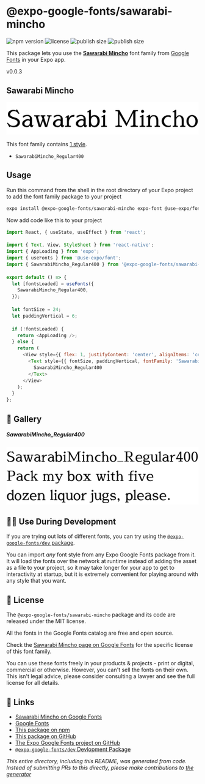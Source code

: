# @expo-google-fonts/sawarabi-mincho

![npm version](https://flat.badgen.net/npm/v/@expo-google-fonts/sawarabi-mincho)
![license](https://flat.badgen.net/github/license/expo/google-fonts)
![publish size](https://flat.badgen.net/packagephobia/install/@expo-google-fonts/sawarabi-mincho)
![publish size](https://flat.badgen.net/packagephobia/publish/@expo-google-fonts/sawarabi-mincho)

This package lets you use the [**Sawarabi Mincho**](https://fonts.google.com/specimen/Sawarabi+Mincho) font family from [Google Fonts](https://fonts.google.com/) in your Expo app.

v0.0.3

## Sawarabi Mincho

![Sawarabi Mincho](./font-family.png)

This font family contains [1 style](#-gallery).

- `SawarabiMincho_Regular400`

## Usage

Run this command from the shell in the root directory of your Expo project to add the font family package to your project
```sh
expo install @expo-google-fonts/sawarabi-mincho expo-font @use-expo/font
```

Now add code like this to your project
```js
import React, { useState, useEffect } from 'react';

import { Text, View, StyleSheet } from 'react-native';
import { AppLoading } from 'expo';
import { useFonts } from '@use-expo/font';
import { SawarabiMincho_Regular400 } from '@expo-google-fonts/sawarabi-mincho';

export default () => {
  let [fontsLoaded] = useFonts({
    SawarabiMincho_Regular400,
  });

  let fontSize = 24;
  let paddingVertical = 6;

  if (!fontsLoaded) {
    return <AppLoading />;
  } else {
    return (
      <View style={{ flex: 1, justifyContent: 'center', alignItems: 'center' }}>
        <Text style={{ fontSize, paddingVertical, fontFamily: 'SawarabiMincho_Regular400' }}>
          SawarabiMincho_Regular400
        </Text>
      </View>
    );
  }
};

```

## 🔡 Gallery

##### SawarabiMincho_Regular400
![SawarabiMincho_Regular400](./f3beec4e12191867fb2f0f6f9b79f2367eab607cb6a1f28f445a8ae4b13f6c15.ttf.png)


## 👩‍💻 Use During Development

If you are trying out lots of different fonts, you can try using the [`@expo-google-fonts/dev` package](https://github.com/expo/google-fonts/tree/master/font-packages/dev#readme).

You can import *any* font style from any Expo Google Fonts package from it. It will load the fonts
over the network at runtime instead of adding the asset as a file to your project, so it may take longer
for your app to get to interactivity at startup, but it is extremely convenient
for playing around with any style that you want.

## 📖 License

The `@expo-google-fonts/sawarabi-mincho` package and its code are released under the MIT license.

All the fonts in the Google Fonts catalog are free and open source.

Check the [Sawarabi Mincho page on Google Fonts](https://fonts.google.com/specimen/Sawarabi+Mincho) for the specific license of this font family.

You can use these fonts freely in your products & projects - print or digital, commercial or otherwise. However, you can't sell the fonts on their own. This isn't legal advice, please consider consulting a lawyer and see the full license for all details.

## 🔗 Links

- [Sawarabi Mincho on Google Fonts](https://fonts.google.com/specimen/Sawarabi+Mincho)
- [Google Fonts](https://fonts.google.com/)
- [This package on npm](https://www.npmjs.com/package/@expo-google-fonts/sawarabi-mincho)
- [This package on GitHub](https://github.com/expo/google-fonts/tree/master/font-packages/sawarabi-mincho)
- [The Expo Google Fonts project on GitHub](https://github.com/expo/google-fonts)
- [`@expo-google-fonts/dev` Devlopment Package](https://github.com/expo/google-fonts/tree/master/font-packages/dev)


*This entire directory, including this README, was generated from code. Instead of submitting PRs to this directly, please make contributions to [the generator](https://github.com/expo/google-fonts/tree/master/packages/generator)*
